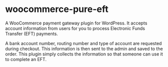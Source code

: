 # woocommerce-pure-eft
A WooCommerce payment gateway plugin for WordPress. It accepts account information from users for you to process Electronic Funds Transfer (EFT) payments.

A bank account number, routing number and type of account are requested during checkout. This information is then sent to the admin and saved to the order. This plugin simply collects the information so that someone can use it to complete an EFT.
